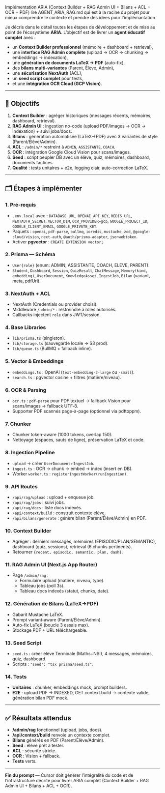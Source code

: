 Implémentation ARIA (Context Builder + RAG Admin UI + Bilans + ACL + OCR + PDF)
lire AGENT_ARIA_RAG.md qui est à la racine du projet pour mieux comprendre le contexte et prendre des idées pour l'implémantation

Je décris dans le détail toutes les étapes de développement et de mise au point de l’écosystème **ARIA**. L’objectif est de livrer un **agent éducatif complet** avec :
- un **Context Builder professionnel** (mémoire + dashboard + retrieval),
- une **interface RAG Admin complète** (upload → OCR → chunking → embeddings → indexation),
- une **génération de documents LaTeX → PDF** (auto-fix),
- des **bilans multi-variantes** (Parent, Élève, Admin),
- une **sécurisation NextAuth** (ACL),
- un **seed script complet** pour tests,
- et une **intégration OCR Cloud (GCP Vision)**.

---

## 🎯 Objectifs
1. **Context Builder** : agréger historiques (messages récents, mémoires, dashboard, retrieval).
2. **RAG Admin UI** : ingestion no-code (upload PDF/images → OCR → indexation) + suivi jobs/docs.
3. **Bilans** : génération automatisée (LaTeX→PDF) avec 3 variantes de style (Parent/Élève/Admin).
4. **ACL** : `/admin/*` restreint à `ADMIN`, `ASSISTANTE`, `COACH`.
5. **OCR** : intégration Google Cloud Vision pour scans/images.
6. **Seed** : script peupler DB avec un élève, quiz, mémoires, dashboard, documents factices.
7. **Qualité** : tests unitaires + e2e, logging clair, auto-correction LaTeX.

---

## 🗂️ Étapes à implémenter

### 1. Pré-requis
- `.env.local` avec : `DATABASE_URL`, `OPENAI_API_KEY`, `REDIS_URL`, `NEXTAUTH_SECRET`, `VECTOR_DIM`, `OCR_PROVIDER=gcp`, `GOOGLE_PROJECT_ID`, `GOOGLE_CLIENT_EMAIL`, `GOOGLE_PRIVATE_KEY`.
- Paquets : `openai`, `pdf-parse`, `bullmq`, `ioredis`, `mustache`, `zod`, `@google-cloud/vision`, `next-auth`, `@auth/prisma-adapter`, `jsonwebtoken`.
- Activer **pgvector** : `CREATE EXTENSION vector;`

### 2. Prisma — Schéma
- `User{role}` (enum: ADMIN, ASSISTANTE, COACH, ELEVE, PARENT).
- `Student`, `Dashboard`, `Session`, `QuizResult`, `ChatMessage`, `Memory(kind, embedding)`, `UserDocument`, `KnowledgeAsset`, `IngestJob`, `Bilan` (variant, meta, pdfUrl).

### 3. NextAuth + ACL
- NextAuth (Credentials ou provider choisi).
- Middleware `/admin/*` : restreindre à rôles autorisés.
- Callbacks injectent `role` dans JWT/session.

### 4. Base Libraries
- `lib/prisma.ts` (singleton).
- `lib/storage.ts` (sauvegarde locale → S3 prod).
- `lib/queue.ts` (BullMQ + fallback inline).

### 5. Vector & Embeddings
- `embeddings.ts` : OpenAI (`text-embedding-3-large` ou `-small`).
- `search.ts` : pgvector cosine + filtres (matière/niveau).

### 6. OCR & Parsing
- `ocr.ts` : `pdf-parse` pour PDF textuel → fallback Vision pour scans/images → fallback UTF‑8.
- Supporter PDF scannés page-à-page (optionnel via pdftoppm).

### 7. Chunker
- Chunker token-aware (1000 tokens, overlap 150).
- Nettoyage (espaces, sauts de ligne), préservation LaTeX et code.

### 8. Ingestion Pipeline
- `upload` → créer `UserDocument`+`IngestJob`.
- `ingest.ts` : OCR → chunk → embed → index (insert en DB).
- Worker `worker.ts` : `registerIngestWorker(runIngestion)`.

### 9. API Routes
- `/api/rag/upload` : upload + enqueue job.
- `/api/rag/jobs` : suivi jobs.
- `/api/rag/docs` : liste docs indexés.
- `/api/context/build` : construit contexte élève.
- `/api/bilans/generate` : génère bilan (Parent/Élève/Admin) en PDF.

### 10. Context Builder
- Agréger : derniers messages, mémoires (EPISODIC/PLAN/SEMANTIC), dashboard (quiz, sessions), retrieval (6 chunks pertinents).
- Retourner `{recent, episodic, semantic, plan, dash}`.

### 11. RAG Admin UI (Next.js App Router)
- Page `/admin/rag` :
  - Formulaire upload (matière, niveau, type).
  - Tableau jobs (poll 3s).
  - Tableau docs indexés (statut, chunks, date).

### 12. Génération de Bilans (LaTeX→PDF)
- Gabarit Mustache LaTeX.
- Prompt variant‑aware (Parent/Élève/Admin).
- Auto-fix LaTeX (boucle 3 essais max).
- Stockage PDF + URL téléchargeable.

### 13. Seed Script
- `seed.ts` : créer élève Terminale (Maths+NSI), 4 messages, mémoires, quiz, dashboard.
- Scripts : `"seed": "tsx prisma/seed.ts"`.

### 14. Tests
- **Unitaires** : chunker, embeddings mock, prompt builders.
- **E2E** : upload PDF → INDEXED, GET context.build → contexte valide, génération bilan PDF mock.

---

## ✅ Résultats attendus
- **/admin/rag** fonctionnel (upload, jobs, docs).
- **/api/context/build** renvoie un contexte complet.
- **Bilans** générés en PDF (Parent/Élève/Admin).
- **Seed** : élève prêt à tester.
- **ACL** : sécurité stricte.
- **OCR** : Vision + fallback.
- **Tests** verts.

---

**Fin du prompt** — Cursor doit générer l’intégralité du code et de l’infrastructure décrite pour livrer ARIA complet (Context Builder + RAG Admin UI + Bilans + ACL + OCR).

